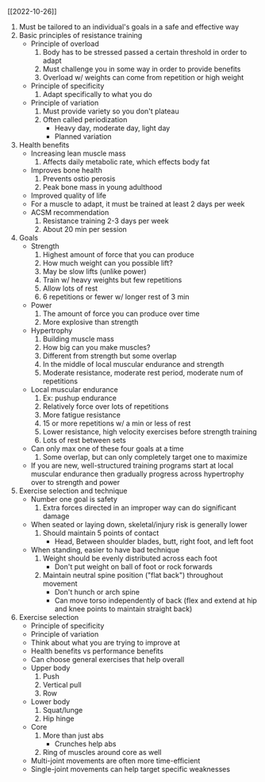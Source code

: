 [[2022-10-26]]

1. Must be tailored to an individual's goals in a safe and effective way
2. Basic principles of resistance training
	- Principle of overload
		1. Body has to be stressed passed a certain threshold in order to adapt
		2. Must challenge you in some way in order to provide benefits
		3. Overload w/ weights can come from repetition or high weight
	- Principle of specificity
		1. Adapt specifically to what you do
	- Principle of variation
		1. Must provide variety so you don't plateau
		2. Often called periodization
			- Heavy day, moderate day, light day
			- Planned variation
3. Health benefits
	- Increasing lean muscle mass
		1. Affects daily metabolic rate, which effects body fat
	- Improves bone health
		1. Prevents ostio perosis 
		2. Peak bone mass in young adulthood
	- Improved quality of life
	- For a muscle to adapt, it must be trained at least 2 days per week
	- ACSM recommendation
		1. Resistance training 2-3 days per week
		2. About 20 min per session
3. Goals
	- Strength
		1. Highest amount of force that you can produce
		2. How much weight can you possible lift?
		3. May be slow lifts (unlike power)
		4. Train w/ heavy weights but few repetitions
		5. Allow lots of rest
		6. 6 repetitions or fewer w/ longer rest of 3 min
	- Power
		1. The amount of force you can produce over time
		2. More explosive than strength
	- Hypertrophy
		1. Building muscle mass
		2. How big can you make muscles?
		3. Different from strength but some overlap
		4. In the middle of local muscular endurance and strength 
		5. Moderate resistance, moderate rest period, moderate num of repetitions 
	- Local muscular endurance
		1. Ex: pushup endurance
		2. Relatively force over lots of repetitions 
		3. More fatigue resistance
		4. 15 or more repetitions w/ a min or less of rest
		5. Lower resistance, high velocity exercises before strength training
		6. Lots of rest between sets
	- Can only max one of these four goals at a time
		1. Some overlap, but can only completely target  one to maximize 
	- If you are new, well-structured training programs start at local muscular endurance then gradually progress across hypertrophy over to strength and power
4. Exercise selection and technique
	- Number one goal is safety
		1. Extra forces directed in an improper way can do significant damage
	- When seated or laying down, skeletal/injury risk is generally lower
		1. Should maintain 5 points of contact
			- Head, Between shoulder blades, butt, right foot, and left foot
	- When standing, easier to have bad technique
		1. Weight should be evenly distributed across each foot
			- Don't put weight on ball of foot or rock forwards
		2. Maintain neutral spine position ("flat back") throughout movement
			- Don't hunch or arch spine
			- Can move torso independently of back (flex and extend at hip and knee points to maintain straight back)
5. Exercise selection
	- Principle of specificity
	- Principle of variation
	- Think about what you are trying to improve at
	- Health benefits vs performance benefits 
	- Can choose general exercises that help overall
	- Upper body
		1. Push
		2. Vertical pull
		3. Row
	- Lower body
		1. Squat/lunge
		2. Hip hinge
	- Core
		1. More than just abs
			- Crunches help abs
		2. Ring of muscles around core as well
	- Multi-joint movements are often more time-efficient
	- Single-joint movements can help target specific weaknesses 
